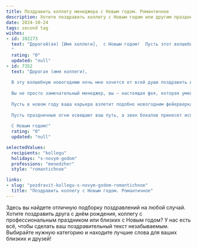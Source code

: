```yaml
---
title: Поздравить коллегу менеджера с Новым годом. Романтичное
description: Хотите поздравить коллегу с Новым годом или другим праздником? Наш ИИ создаст незабываемое поздравление, а вы обязательно выделитесь среди других.  
date: 2024-10-24
tags: second tag
wishes:
- id: 102273
  text: "Дорогой(ая) [Имя коллеги],  с Новым годом!  Пусть этот волшебный праздник принесет в твою жизнь не только яркие огни и праздничное настроение, но и исполнение самых заветных желаний.  Пусть каждый день нового года будет полон вдохновения,  а твоя работа, как прекрасная мелодия,  приносит тебе только радость и удовлетворение.  Желаю тебе любви, счастья,  и пусть свет этой чудесной ночи согревает твою душу весь год!
  "
  rating: "0"
  updated: "null"
- id: 7352
  text: "Дорогая (имя коллеги),
  
  В эту волшебную новогоднюю ночь мне хочется от всей души поздравить вас с самым прекрасным и долгожданным праздником!
  
  Вы не просто замечательный менеджер, вы — настоящая фея, которая умело управляете проектами и зажигаете в сердцах коллег оптимизм и веру в успех.
  
  Пусть в новом году ваша карьера взлетит подобно новогодним фейерверкам, а каждый день будет наполнен счастьем, любовью и вдохновением. Желаю вам блистать талантом и покорять новые горизонты!
  
  Пусть праздничные огни освещают ваш путь, а звон бокалов принесет исполнение самых заветных желаний.
  
  С Новым годом!"
  rating: "0"
  updated: "null"

selectedValues:
  recipients: "kollegu"
  holidays: "s-novym-godom"
  professions: "menedzher"
  style: "romantichnoe"

links:
- slug: "pozdravit-kollegu-s-novym-godom-romantichnoe"
  title: "Поздравить коллегу с Новым годом. Романтичное"
---
```


Здесь вы найдете отличную подборку поздравлений на любой случай.
Хотите поздравить друга с днём рождения, коллегу с профессиональным праздником или близких с Новым годом? У нас есть всё, чтобы сделать ваш поздравительный текст незабываемым. Выбирайте нужную категорию и находите лучшие слова для ваших близких и друзей!

